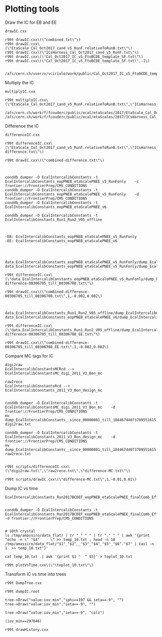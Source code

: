 Plotting tools
====

Draw the IC for EB and EE


    drawIC.cxx
    
    r99t drawIC.cxx\(\"combined.txt\"\)
    r99t drawIC.cxx\(\"EtaScale_Cal_Oct2017_cand_v5_RunF.relativeToRunB.txt\"\)
    r99t drawIC.cxx\(\"ICsHarness_Cal_Oct2017_cand_v5_RunF.txt\"\)
    r99t drawIC.cxx\(\"Cal_Oct2017_IC_v5_FtoBCDE_template_SF.txt\"\)
    r99t drawIC.cxx\(\"Cal_Oct2017_IC_v5_FtoBCDE_template_SF.txt\",-1\)
 
 
    /afs/cern.ch/user/v/vciriolo/work/public/Cal_Oct2017_IC_v5_FtoBCDE_template_SF.txt

 



Multiply the IC


    multiplyIC.cxx
    
    r99t multiplyIC.cxx\(\"EtaScale_Cal_Oct2017_cand_v5_RunF.relativeToRunB.txt\",\"ICsHarness_Cal_Oct2017_cand_v5_RunF.txt\",\"combined.txt\"\)
 
    /afs/cern.ch/work/f/fcouderc/public/ecal/etaScales/2017/EtaScale_Cal_Oct2017_cand_v5_RunF.relativeToRunB.txt
    /afs/cern.ch/work/f/fcouderc/public/ecal/etaScales/2017/ICsHarness_Cal_Oct2017_cand_v5_RunF.txt
    



Difference the IC

    differenceIC.cxx
    
    r99t differenceIC.cxx\(\"EtaScale_Cal_Oct2017_cand_v5_RunF.relativeToRunB.txt\",\"ICsHarness_Cal_Oct2017_cand_v5_RunF.txt\",\"combined-difference.txt\"\)

    r99t drawIC.cxx\(\"combined-difference.txt\"\)

    
    
    conddb_dumper -O EcalIntercalibConstants -t EcalIntercalibConstants_eopPNEB_etaScalePNEE_v5_RunFonly    -c frontier://FrontierPrep/CMS_CONDITIONS
    conddb_dumper -O EcalIntercalibConstants -t EcalIntercalibConstants_eopPNEB_etaScalePNEE_v5_RunFonly    -d frontier://FrontierPrep/CMS_CONDITIONS
    conddb_dumper -O EcalIntercalibConstants -t EcalIntercalibConstants_eopPNEB_etaScalePNEE_v6       

    conddb_dumper -O EcalIntercalibConstants -t EcalIntercalibConstants_Run1_Run2_V05_offline       

    
    
    -EB: EcalIntercalibConstants_eopPNEB_etaScalePNEE_v5_RunFonly
    -EE: EcalIntercalibConstants_eopPNEB_etaScalePNEE_v6
    

    
    
    data_EcalIntercalibConstants_eopPNEB_etaScalePNEE_v5_RunFonly/dump_EcalIntercalibConstants__since_00306705_till_00306708.dat
    data_EcalIntercalibConstants_eopPNEB_etaScalePNEE_v5_RunFonly/dump_EcalIntercalibConstants__since_00306705_till_00306708.dat
    
    r99t differenceIC.cxx\(\"data_EcalIntercalibConstants_eopPNEB_etaScalePNEE_v5_RunFonly/dump_EcalIntercalibConstants__since_00306705_till_00306708.dat\",\"data_EcalIntercalibConstants_Run1_Run2_V05_offline/dump_EcalIntercalibConstants__since_00306705_till_00306708.dat\",\"combined-difference-00306705_till_00306708.txt\"\)

    r99t drawIC.cxx\(\"combined-difference-00306705_till_00306708.txt\",1,-0.002,0.002\)
    
    
    
    data_EcalIntercalibConstants_Run1_Run2_V05_offline/dump_EcalIntercalibConstants__since_00306705_till_00306708.dat
    data_EcalIntercalibConstants_eopPNEB_etaScalePNEE_v6/dump_EcalIntercalibConstants__since_00306705_till_00306708.dat
    
    r99t differenceIC.cxx\(\"data_EcalIntercalibConstants_Run1_Run2_V05_offline/dump_EcalIntercalibConstants__since_00306705_till_00306708.dat\",\"data_EcalIntercalibConstants_eopPNEB_etaScalePNEE_v6/dump_EcalIntercalibConstants__since_00306705_till_00306708.dat\",\"combined-difference-00306705_till_00306708_EE.txt\"\)

    r99t drawIC.cxx\(\"combined-difference-00306705_till_00306708_EE.txt\",1,-0.002,0.002\)

    

Compare MC tags for IC

    digi2raw
    EcalIntercalibConstantsMCRcd --> EcalIntercalibConstantsMC_digi_2011_V3_Bon_mc
    
    raw2reco
    EcalIntercalibConstantsRcd --> EcalIntercalibConstants_2011_V3_Bon_design_mc
    
    
    conddb_dumper -O EcalIntercalibConstants -t EcalIntercalibConstantsMC_digi_2011_V3_Bon_mc    -d frontier://FrontierPrep/CMS_CONDITIONS
    mv dump_EcalIntercalibConstants__since_00000001_till_18446744073709551615.dat     digi2raw.txt
    
    conddb_dumper -O EcalIntercalibConstants -t EcalIntercalibConstants_2011_V3_Bon_design_mc    -d frontier://FrontierPrep/CMS_CONDITIONS
    mv dump_EcalIntercalibConstants__since_00000001_till_18446744073709551615.dat     raw2reco.txt
    
    
    r99t scripts/differenceIC.cxx\(\"digi2raw.txt\",\"raw2reco.txt\",\"difference-MC.txt\"\)

    r99t scripts/drawIC.cxx\(\"difference-MC.txt\",1,-0.01,0.01\)


    


Dump IC vs time


    EcalIntercalibConstants_Run2017BCDEF_eopPNEB_etaScalePNEE_finalComb_EffLCcorr_HighEtaICs_EtaScale_v1
    
    
    conddb_dumper -O EcalIntercalibConstants -t EcalIntercalibConstants_Run2017BCDEF_eopPNEB_etaScalePNEE_finalComb_EffLCcorr_HighEtaICs_EtaScale_v1    -d frontier://FrontierPrep/CMS_CONDITIONS

    
    # 10th crystal
    ls /tmp/amassiro/data_flat/ | tr "_" " " | tr "." " " | awk '{print "echo -n \" "$4"     \" >> temp_10.txt ; head -n 10 /tmp/amassiro/data_flat/"$1"_"$2"__"$3"_"$4"_"$5"_"$6"."$7" | tail -n 1  >> temp_10.txt"}'
    
    cat temp_10.txt  | awk '{print $1 "  " $5}' > toplot_10.txt
    
    r99t plotVsTime.cxx\(\"\toplot_10.txt\"\)
    
    
    
Transform IC vs time into trees
    
    r99t DumpTree.cxx
    
    r99t dumpIC.root
    
    tree->Draw("value:iov_min","iphi==197 && ieta==-9", "")
    tree->Draw("value:iov_min","ieta==-9", "")
    
    tree->Draw("value:iov_min","ieta==-9", "colz")
        
    (iov_min==297046)
    
    r99t drawHistory.cxx
    
    
    
    
    
    
    
    

    
    
    